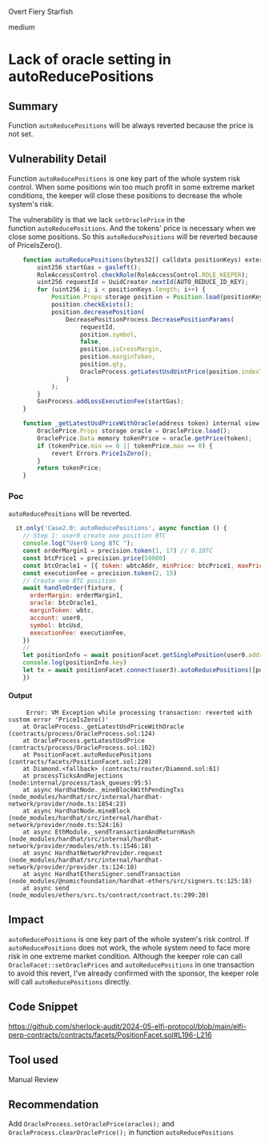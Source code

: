 Overt Fiery Starfish

medium

# Lack of oracle setting in autoReducePositions

## Summary
Function `autoReducePositions` will be always reverted because the price is not set.

## Vulnerability Detail
Function `autoReducePositions` is one key part of the whole system risk control. When some positions win too much profit in some extreme market conditions, the keeper will close these positions to decrease the whole system's risk.

The vulnerability is that we lack `setOraclePrice` in the function `autoReducePositions`. And the tokens' price is necessary when we close some positions. So this `autoReducePositions` will be reverted because of PriceIsZero().

```javascript
    function autoReducePositions(bytes32[] calldata positionKeys) external override {
        uint256 startGas = gasleft();
        RoleAccessControl.checkRole(RoleAccessControl.ROLE_KEEPER);
        uint256 requestId = UuidCreator.nextId(AUTO_REDUCE_ID_KEY);
        for (uint256 i; i < positionKeys.length; i++) {
            Position.Props storage position = Position.load(positionKeys[i]);
            position.checkExists();
            position.decreasePosition(
                DecreasePositionProcess.DecreasePositionParams(
                    requestId,
                    position.symbol,
                    false,
                    position.isCrossMargin,
                    position.marginToken,
                    position.qty,
                    OracleProcess.getLatestUsdUintPrice(position.indexToken, position.isLong)
                )
            );
        }
        GasProcess.addLossExecutionFee(startGas);
    }

```
```javascript
    function _getLatestUsdPriceWithOracle(address token) internal view returns (OraclePrice.Data memory) {
        OraclePrice.Props storage oracle = OraclePrice.load();
        OraclePrice.Data memory tokenPrice = oracle.getPrice(token);
        if (tokenPrice.min == 0 || tokenPrice.max == 0) {
            revert Errors.PriceIsZero();
        }
        return tokenPrice;
    }
```
### Poc
`autoReducePositions` will be reverted.
```javascript
  it.only('Case2.0: autoReducePositions', async function () {
    // Step 1: user0 create one position BTC
    console.log("User0 Long BTC ");
    const orderMargin1 = precision.token(1, 17) // 0.1BTC
    const btcPrice1 = precision.price(50000)
    const btcOracle1 = [{ token: wbtcAddr, minPrice: btcPrice1, maxPrice: btcPrice1 }]
    const executionFee = precision.token(2, 15)
    // Create one BTC position
    await handleOrder(fixture, {
      orderMargin: orderMargin1,
      oracle: btcOracle1,
      marginToken: wbtc,
      account: user0,
      symbol: btcUsd,
      executionFee: executionFee,
    })
    //
    let positionInfo = await positionFacet.getSinglePosition(user0.address, btcUsd, wbtcAddr, false)
    console.log(positionInfo.key)
    let tx = await positionFacet.connect(user3).autoReducePositions([positionInfo.key])
    })
```
#### Output
```shell
     Error: VM Exception while processing transaction: reverted with custom error 'PriceIsZero()'
    at OracleProcess._getLatestUsdPriceWithOracle (contracts/process/OracleProcess.sol:124)
    at OracleProcess.getLatestUsdPrice (contracts/process/OracleProcess.sol:102)
    at PositionFacet.autoReducePositions (contracts/facets/PositionFacet.sol:220)
    at Diamond.<fallback> (contracts/router/Diamond.sol:61)
    at processTicksAndRejections (node:internal/process/task_queues:95:5)
    at async HardhatNode._mineBlockWithPendingTxs (node_modules/hardhat/src/internal/hardhat-network/provider/node.ts:1854:23)
    at async HardhatNode.mineBlock (node_modules/hardhat/src/internal/hardhat-network/provider/node.ts:524:16)
    at async EthModule._sendTransactionAndReturnHash (node_modules/hardhat/src/internal/hardhat-network/provider/modules/eth.ts:1546:18)
    at async HardhatNetworkProvider.request (node_modules/hardhat/src/internal/hardhat-network/provider/provider.ts:124:18)
    at async HardhatEthersSigner.sendTransaction (node_modules/@nomicfoundation/hardhat-ethers/src/signers.ts:125:18)
    at async send (node_modules/ethers/src.ts/contract/contract.ts:299:20)

```
## Impact
`autoReducePositions` is one key part of the whole system's risk control. If `autoReducePositions` does not work, the whole system need to face more risk in one extreme market condition. Although the keeper role can call `OracleFacet::setOraclePrices` and `autoReducePositions` in one transaction to avoid this revert, I've already confirmed with the sponsor, the keeper role will call `autoReducePositions` directly.

## Code Snippet
https://github.com/sherlock-audit/2024-05-elfi-protocol/blob/main/elfi-perp-contracts/contracts/facets/PositionFacet.sol#L196-L216

## Tool used

Manual Review

## Recommendation
Add `OracleProcess.setOraclePrice(oracles);` and `OracleProcess.clearOraclePrice();` in function `autoReducePositions`